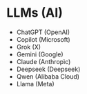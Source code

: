 # LLMs (AI)

- ChatGPT (OpenAI)  
- Copilot (Microsoft)  
- Grok (X)  
- Gemini (Google)  
- Claude (Anthropìc)  
- Deepseek (Deepseek)  
- Qwen (Alibaba Cloud)  
- Llama (Meta)

